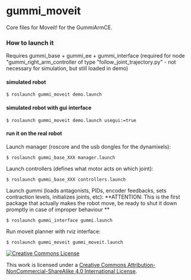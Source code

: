 # gummi_moveit
Core files for Moveit! for the GummiArmCE.

### How to launch it

Requires gummi_base + gummi_ee + gummi_interface (required for node "gummi_right_arm_controller of type "follow_joint_trajectory.py" - not necessary for simulation, but still loaded in demo) 

#### simulated robot

    $ roslaunch gummi_moveit demo.launch

#### simulated robot with gui interface

    $ roslaunch gummi_moveit demo.launch usegui:=true

#### run it on the real robot

Launch manager (roscore and the usb dongles for the dynamixels):

    $ roslaunch gummi_base_XXX manager.launch
    
Launch controllers (defines what motor acts on which joint): 

    $ roslaunch gummi_base_XXX controllers.launch

Launch gummi (loads antagonists, PIDs, encoder feedbacks, sets contraction levels, initializes joints, etc):
**ATTENTION: This is the first package that actually makes the robot move, be ready to shut it down promptly in case of improper behaviour **

    $ roslaunch gummi_interface gummi.launch

Run moveit planner with rviz interface:

    $ roslaunch gummi_moveit gummi_moveit.launch

<a rel="license" href="http://creativecommons.org/licenses/by-nc-sa/4.0/"><img alt="Creative Commons License" style="border-width:0" src="https://i.creativecommons.org/l/by-nc-sa/4.0/88x31.png" /></a><br />

This work is licensed under a <a rel="license" href="http://creativecommons.org/licenses/by-nc-sa/4.0/">Creative Commons Attribution-NonCommercial-ShareAlike 4.0 International License</a>.

